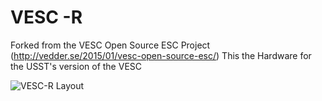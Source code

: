 VESC -R
=============
Forked from the VESC Open Source ESC Project (http://vedder.se/2015/01/vesc-open-source-esc/)
This the Hardware for the USST's version of the VESC

![VESC-R Layout](https://644db4de3505c40a0444-327723bce298e3ff5813fb42baeefbaa.ssl.cf1.rackcdn.com/84b7a2424e6c67baa945a2e92b400984.png "VESC Image")
